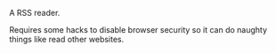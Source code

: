 
A RSS reader.

Requires some hacks to disable browser security so it can do naughty things like read other websites.




